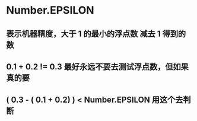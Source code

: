 # Number.EPSILON

## 表示机器精度，大于 1 的最小的浮点数 减去 1 得到的数

## 0.1 + 0.2 != 0.3 最好永远不要去测试浮点数，但如果真的要

## ( 0.3 - ( 0.1 + 0.2) ) < Number.EPSILON   用这个去判断
